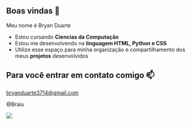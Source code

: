 ## Boas vindas 💙

Meu nome é Bryan Duarte

- Estou cursando **Ciencias da Computação**
- Estou me desenvolvendo na **linguagem HTML, Python e CSS**
- Utilizo esse espaço para minha organização e compartilhamento dos meus **projetos** desenvolvidos

## Para você entrar em contato comigo 📫

bryanduarte3714@gmail.com

@Braiu


![](https://media1.tenor.com/m/rlEJQKoIv7QAAAAd/cat-nori.gif)
